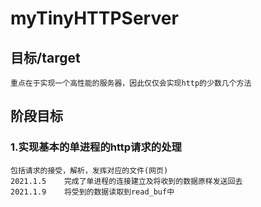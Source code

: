 # myTinyHTTPServer
## 目标/target
    重点在于实现一个高性能的服务器，因此仅仅会实现http的少数几个方法
## 阶段目标
### 1.实现基本的单进程的http请求的处理
    包括请求的接受，解析，发挥对应的文件(网页)
    2021.1.5    完成了单进程的连接建立及将收到的数据原样发送回去
    2021.1.9    将受到的数据读取到read_buf中